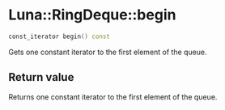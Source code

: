 # Luna::RingDeque::begin

```c++
const_iterator begin() const
```

Gets one constant iterator to the first element of the queue. 



## Return value
Returns one constant iterator to the first element of the queue. 

